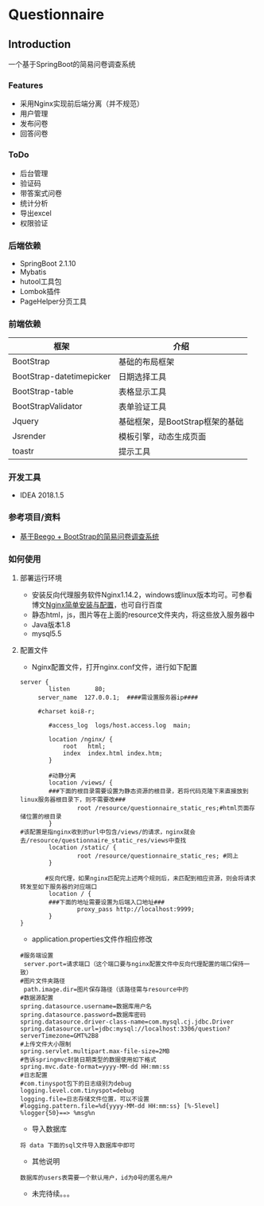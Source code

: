 # Questionnaire
## Introduction

一个基于SpringBoot的简易问卷调查系统

### Features

* 采用Nginx实现前后端分离（并不规范）
* 用户管理
* 发布问卷
* 回答问卷

### ToDo

- 后台管理
- 验证码
- 带答案式问卷
- 统计分析
- 导出excel
- 权限验证

### 后端依赖

+ SpringBoot 2.1.10
+ Mybatis
+ hutool工具包
+ Lombok插件
+ PageHelper分页工具

### 前端依赖

| 框架                     | 介绍                            |
| ------------------------ | ------------------------------- |
| BootStrap                | 基础的布局框架                  |
| BootStrap-datetimepicker | 日期选择工具                    |
| BootStrap-table          | 表格显示工具                    |
| BootStrapValidator       | 表单验证工具                    |
| Jquery                   | 基础框架，是BootStrap框架的基础 |
| Jsrender                 | 模板引擎，动态生成页面          |
| toastr                   | 提示工具                        |

### 开发工具

+ IDEA 2018.1.5

### 参考项目/资料

* [ 基于Beego + BootStrap的简易问卷调查系统 ](https://github.com/qwqw3qee/beego_survey)

### 如何使用

1. 部署运行环境
   * 安装反向代理服务软件Nginx1.14.2，windows或linux版本均可。可参看博文[Nginx简单安装与配置](https://blog.csdn.net/qq_41550842/article/details/103532550)，也可自行百度
   * 静态html，js，图片等在上面的resource文件夹内，将这些放入服务器中
   * Java版本1.8
   * mysql5.5
   
2. 配置文件

   * Nginx配置文件，打开nginx.conf文件，进行如下配置

   ```nginx
   server {
           listen       80;
        server_name  127.0.0.1;  ####需设置服务器ip####
   
        #charset koi8-r;
   
           #access_log  logs/host.access.log  main;
   
           location /nginx/ {
               root   html;
               index  index.html index.htm;
           }
   
           #动静分离
           location /views/ {
           ###下面的根目录需要设置为静态资源的根目录，若将代码克隆下来直接放到linux服务器根目录下，则不需要改###
                   root /resource/questionnaire_static_res;#html页面存储位置的根目录
           }
   #该配置是指nginx收到的url中包含/views/的请求，nginx就会去/resource/questionnaire_static_res/views中查找
           location /static/ {
                   root /resource/questionnaire_static_res; #同上
           }
   
          #反向代理，如果nginx匹配完上述两个规则后，未匹配到相应资源，则会将请求转发至如下服务器的对应端口
           location / {
           ###下面的地址需要设置为后端入口地址###
                   proxy_pass http://localhost:9999;
           }
   }
   ```
   
   * application.properties文件作相应修改
   
   ```properties
   #服务端设置
	server.port=请求端口（这个端口要与nginx配置文件中反向代理配置的端口保持一致）
   #图片文件夹路径
	path.image.dir=图片保存路径（该路径需与resource中的
   #数据源配置
   spring.datasource.username=数据库用户名
   spring.datasource.password=数据库密码
   spring.datasource.driver-class-name=com.mysql.cj.jdbc.Driver
   spring.datasource.url=jdbc:mysql://localhost:3306/question?serverTimezone=GMT%2B8
   #上传文件大小限制
   spring.servlet.multipart.max-file-size=2MB
   #告诉springmvc封装日期类型的数据使用如下格式
   spring.mvc.date-format=yyyy-MM-dd HH:mm:ss
   #日志配置
   #com.tinyspot包下的日志级别为debug
   logging.level.com.tinyspot=debug  
   logging.file=日志存储文件位置，可以不设置
   #logging.pattern.file=%d{yyyy-MM-dd HH:mm:ss} [%-5level] %logger{50}==> %msg%n
   ```
   
   * 导入数据库
   
   ```properties
   将 data 下面的sql文件导入数据库中即可
   ```
   
   * 其他说明
   
   ```properties
   数据库的users表需要一个默认用户，id为0号的匿名用户
   ```
   
   * 未完待续。。。
